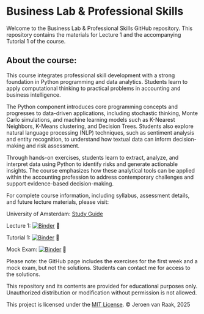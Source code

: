# Business Lab & Professional Skills

Welcome to the Business Lab & Professional Skills GitHub repository. This repository contains the materials for Lecture 1 and the accompanying Tutorial 1 of the course.

## About the course:

This course integrates professional skill development with a strong foundation in Python programming and data analytics. Students learn to apply computational thinking to practical problems in accounting and business intelligence.

The Python component introduces core programming concepts and progresses to data-driven applications, including stochastic thinking, Monte Carlo simulations, and machine learning models such as K-Nearest Neighbors, K-Means clustering, and Decision Trees. Students also explore natural language processing (NLP) techniques, such as sentiment analysis and entity recognition, to understand how textual data can inform decision-making and risk assessment.

Through hands-on exercises, students learn to extract, analyze, and interpret data using Python to identify risks and generate actionable insights. The course emphasizes how these analytical tools can be applied within the accounting profession to address contemporary challenges and support evidence-based decision-making.

For complete course information, including syllabus, assessment details, and future lecture materials, please visit:

University of Amsterdam: [Study Guide](https://studiegids.uva.nl/xmlpages/page/2025-2026/zoek-vak/vak/132217)

Lecture 1: [![Binder](https://mybinder.org/badge_logo.svg)](https://mybinder.org/v2/gh/vanraak/lab/HEAD?urlpath=%2Fdoc%2Ftree%2FLecture_1.ipynb) 🔗

Tutorial 1: [![Binder](https://mybinder.org/badge_logo.svg)](https://mybinder.org/v2/gh/vanraak/lab/HEAD?urlpath=%2Fdoc%2Ftree%2FTutorial_1.ipynb) 🔗

Mock Exam: [![Binder](https://mybinder.org/badge_logo.svg)](https://mybinder.org/v2/gh/vanraak/lab/HEAD?urlpath=%2Fdoc%2Ftree%2FMock_Exam.ipynb) 🔗

Please note: the GitHub page includes the exercises for the first week and a mock exam, but not the solutions. Students can contact me for access to the solutions.

This repository and its contents are provided for educational purposes only.
Unauthorized distribution or modification without permission is not allowed.

This project is licensed under the [MIT License](https://opensource.org/licenses/MIT).
&copy; Jeroen van Raak, 2025
